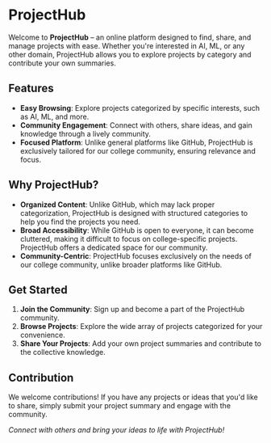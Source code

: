 # ProjectHub

Welcome to **ProjectHub** – an online platform designed to find, share, and manage projects with ease. Whether you're interested in AI, ML, or any other domain, ProjectHub allows you to explore projects by category and contribute your own summaries.

## Features
- **Easy Browsing**: Explore projects categorized by specific interests, such as AI, ML, and more.
- **Community Engagement**: Connect with others, share ideas, and gain knowledge through a lively community.
- **Focused Platform**: Unlike general platforms like GitHub, ProjectHub is exclusively tailored for our college community, ensuring relevance and focus.

## Why ProjectHub?
- **Organized Content**: Unlike GitHub, which may lack proper categorization, ProjectHub is designed with structured categories to help you find the projects you need.
- **Broad Accessibility**: While GitHub is open to everyone, it can become cluttered, making it difficult to focus on college-specific projects. ProjectHub offers a dedicated space for our 
                           community.
- **Community-Centric**: ProjectHub focuses exclusively on the needs of our college community, unlike broader platforms like GitHub.

## Get Started
1. **Join the Community**: Sign up and become a part of the ProjectHub community.
2. **Browse Projects**: Explore the wide array of projects categorized for your convenience.
3. **Share Your Projects**: Add your own project summaries and contribute to the collective knowledge.

## Contribution
We welcome contributions! If you have any projects or ideas that you'd like to share, simply submit your project summary and engage with the community.

*Connect with others and bring your ideas to life with ProjectHub!*
